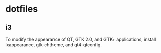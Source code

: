 # dotfiles

## i3

To modify the appearance of QT, GTK 2.0, and GTK+ applications, install lxappearance, gtk-chtheme, and qt4-qtconfig.
